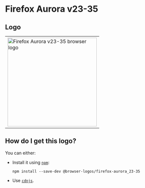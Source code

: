 # Firefox Aurora v23-35

## Logo

<table>
    <tr height=300>
        <td>
            <a href="https://github.com/alrra/browser-logos/tree/5a3d2f577a2488f1c1483b18d4aabb1380f65799/src/archive/firefox-aurora_23-35">
                <img width=290 src="https://raw.githubusercontent.com/alrra/browser-logos/5a3d2f577a2488f1c1483b18d4aabb1380f65799/src/archive/firefox-aurora_23-35/firefox-aurora_23-35_512x512.png" alt="Firefox Aurora v23-35 browser logo">
            </a>
        </td>
    </tr>
</table>

## How do I get this logo?

You can either:

* Install it using [`npm`][npm]:

  `npm install --save-dev @browser-logos/firefox-aurora_23-35`

* Use [`cdnjs`][cdnjs].

<!-- Link labels: -->

[cdnjs]: https://cdnjs.com/libraries/browser-logos
[npm]: https://www.npmjs.com/
